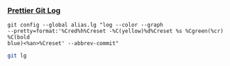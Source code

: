 ### [Prettier Git Log](https://coderwall.com/p/euwpig/a-better-git-log)

```
git config --global alias.lg "log --color --graph
--pretty=format:'%Cred%h%Creset -%C(yellow)%d%Creset %s %Cgreen(%cr) %C(bold
blue)<%an>%Creset' --abbrev-commit"
```

```bash
git lg
```

